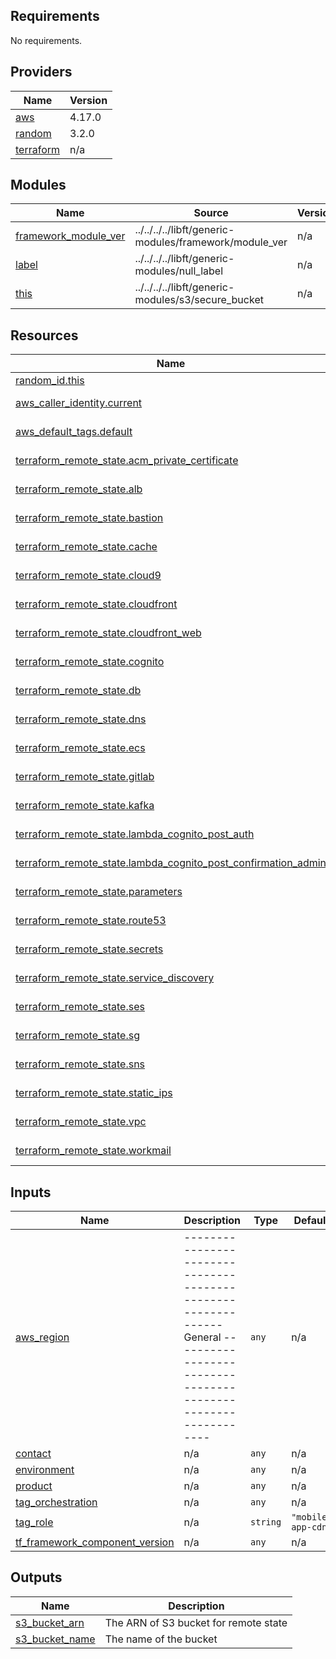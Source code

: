 ## Requirements

No requirements.

## Providers

| Name | Version |
|------|---------|
| <a name="provider_aws"></a> [aws](#provider\_aws) | 4.17.0 |
| <a name="provider_random"></a> [random](#provider\_random) | 3.2.0 |
| <a name="provider_terraform"></a> [terraform](#provider\_terraform) | n/a |

## Modules

| Name | Source | Version |
|------|--------|---------|
| <a name="module_framework_module_ver"></a> [framework\_module\_ver](#module\_framework\_module\_ver) | ../../../../libft/generic-modules/framework/module_ver | n/a |
| <a name="module_label"></a> [label](#module\_label) | ../../../../libft/generic-modules/null_label | n/a |
| <a name="module_this"></a> [this](#module\_this) | ../../../../libft/generic-modules/s3/secure_bucket | n/a |

## Resources

| Name | Type |
|------|------|
| [random_id.this](https://registry.terraform.io/providers/hashicorp/random/latest/docs/resources/id) | resource |
| [aws_caller_identity.current](https://registry.terraform.io/providers/hashicorp/aws/latest/docs/data-sources/caller_identity) | data source |
| [aws_default_tags.default](https://registry.terraform.io/providers/hashicorp/aws/latest/docs/data-sources/default_tags) | data source |
| [terraform_remote_state.acm_private_certificate](https://registry.terraform.io/providers/hashicorp/terraform/latest/docs/data-sources/remote_state) | data source |
| [terraform_remote_state.alb](https://registry.terraform.io/providers/hashicorp/terraform/latest/docs/data-sources/remote_state) | data source |
| [terraform_remote_state.bastion](https://registry.terraform.io/providers/hashicorp/terraform/latest/docs/data-sources/remote_state) | data source |
| [terraform_remote_state.cache](https://registry.terraform.io/providers/hashicorp/terraform/latest/docs/data-sources/remote_state) | data source |
| [terraform_remote_state.cloud9](https://registry.terraform.io/providers/hashicorp/terraform/latest/docs/data-sources/remote_state) | data source |
| [terraform_remote_state.cloudfront](https://registry.terraform.io/providers/hashicorp/terraform/latest/docs/data-sources/remote_state) | data source |
| [terraform_remote_state.cloudfront_web](https://registry.terraform.io/providers/hashicorp/terraform/latest/docs/data-sources/remote_state) | data source |
| [terraform_remote_state.cognito](https://registry.terraform.io/providers/hashicorp/terraform/latest/docs/data-sources/remote_state) | data source |
| [terraform_remote_state.db](https://registry.terraform.io/providers/hashicorp/terraform/latest/docs/data-sources/remote_state) | data source |
| [terraform_remote_state.dns](https://registry.terraform.io/providers/hashicorp/terraform/latest/docs/data-sources/remote_state) | data source |
| [terraform_remote_state.ecs](https://registry.terraform.io/providers/hashicorp/terraform/latest/docs/data-sources/remote_state) | data source |
| [terraform_remote_state.gitlab](https://registry.terraform.io/providers/hashicorp/terraform/latest/docs/data-sources/remote_state) | data source |
| [terraform_remote_state.kafka](https://registry.terraform.io/providers/hashicorp/terraform/latest/docs/data-sources/remote_state) | data source |
| [terraform_remote_state.lambda_cognito_post_auth](https://registry.terraform.io/providers/hashicorp/terraform/latest/docs/data-sources/remote_state) | data source |
| [terraform_remote_state.lambda_cognito_post_confirmation_admin](https://registry.terraform.io/providers/hashicorp/terraform/latest/docs/data-sources/remote_state) | data source |
| [terraform_remote_state.parameters](https://registry.terraform.io/providers/hashicorp/terraform/latest/docs/data-sources/remote_state) | data source |
| [terraform_remote_state.route53](https://registry.terraform.io/providers/hashicorp/terraform/latest/docs/data-sources/remote_state) | data source |
| [terraform_remote_state.secrets](https://registry.terraform.io/providers/hashicorp/terraform/latest/docs/data-sources/remote_state) | data source |
| [terraform_remote_state.service_discovery](https://registry.terraform.io/providers/hashicorp/terraform/latest/docs/data-sources/remote_state) | data source |
| [terraform_remote_state.ses](https://registry.terraform.io/providers/hashicorp/terraform/latest/docs/data-sources/remote_state) | data source |
| [terraform_remote_state.sg](https://registry.terraform.io/providers/hashicorp/terraform/latest/docs/data-sources/remote_state) | data source |
| [terraform_remote_state.sns](https://registry.terraform.io/providers/hashicorp/terraform/latest/docs/data-sources/remote_state) | data source |
| [terraform_remote_state.static_ips](https://registry.terraform.io/providers/hashicorp/terraform/latest/docs/data-sources/remote_state) | data source |
| [terraform_remote_state.vpc](https://registry.terraform.io/providers/hashicorp/terraform/latest/docs/data-sources/remote_state) | data source |
| [terraform_remote_state.workmail](https://registry.terraform.io/providers/hashicorp/terraform/latest/docs/data-sources/remote_state) | data source |

## Inputs

| Name | Description | Type | Default | Required |
|------|-------------|------|---------|:--------:|
| <a name="input_aws_region"></a> [aws\_region](#input\_aws\_region) | -------------------------------------------------------------- General -------------------------------------------------------------- | `any` | n/a | yes |
| <a name="input_contact"></a> [contact](#input\_contact) | n/a | `any` | n/a | yes |
| <a name="input_environment"></a> [environment](#input\_environment) | n/a | `any` | n/a | yes |
| <a name="input_product"></a> [product](#input\_product) | n/a | `any` | n/a | yes |
| <a name="input_tag_orchestration"></a> [tag\_orchestration](#input\_tag\_orchestration) | n/a | `any` | n/a | yes |
| <a name="input_tag_role"></a> [tag\_role](#input\_tag\_role) | n/a | `string` | `"mobile-app-cdn"` | no |
| <a name="input_tf_framework_component_version"></a> [tf\_framework\_component\_version](#input\_tf\_framework\_component\_version) | n/a | `any` | n/a | yes |

## Outputs

| Name | Description |
|------|-------------|
| <a name="output_s3_bucket_arn"></a> [s3\_bucket\_arn](#output\_s3\_bucket\_arn) | The ARN of S3 bucket for remote state |
| <a name="output_s3_bucket_name"></a> [s3\_bucket\_name](#output\_s3\_bucket\_name) | The name of the bucket |
